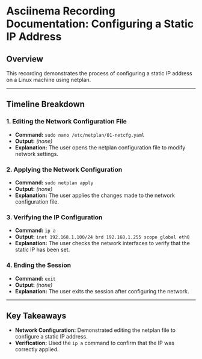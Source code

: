 # Asciinema Recording Documentation: Configuring a Static IP Address

## Overview
This recording demonstrates the process of configuring a static IP address on a Linux machine using netplan.

---

## Timeline Breakdown

### 1. **Editing the Network Configuration File**
- **Command:** `sudo nano /etc/netplan/01-netcfg.yaml`
- **Output:** *(none)*
- **Explanation:** The user opens the netplan configuration file to modify network settings.

### 2. **Applying the Network Configuration**
- **Command:** `sudo netplan apply`
- **Output:** *(none)*
- **Explanation:** The user applies the changes made to the network configuration file.

### 3. **Verifying the IP Configuration**
- **Command:** `ip a`
- **Output:**  `inet 192.168.1.100/24 brd 192.168.1.255 scope global eth0`
- **Explanation:** The user checks the network interfaces to verify that the static IP has been set.

### 4. **Ending the Session**
- **Command:** `exit`
- **Output:** *(none)*
- **Explanation:** The user exits the session after configuring the network.

---

## Key Takeaways
- **Network Configuration:** Demonstrated editing the netplan file to configure a static IP address.
- **Verification:** Used the `ip a` command to confirm that the IP was correctly applied.